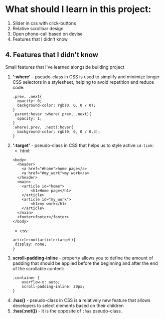 # What should I learn in this project:
1. Slider in css with click-buttons
2. Relative scrollbar design
3. Open phone-call based on devise
4. Features that I didn't know

## 4. Features that I didn't know
Small features that I've learned alongside building project
  1. **':where'** - pseudo-class in CSS is used to simplify and minimize longer CSS selectors in a stylesheet, helping to avoid repetition and reduce code:
      ```
      .prev, .next{
        opacity: 0;
        background-color: rgb(0, 0, 0 / 0);
      }
      .parent:hover :where(.prev, .next){
        opacity: 1;
      }
      :where(.prev, .next):hover{
        background-color: rgb(0, 0, 0 / 0.3);
      }
      ```
  2. **':target'** - pseudo-class in CSS that helps us to style active ``id-link``: <br>
     - html:
      ~~~
      <body>
        <header>
          <a href="#home">home page</a>
          <a href="#my_work">my work</a>
        </header>
        <main>
          <article id="home">
              <h1>Home page</h1>
          </article>
          <article id="my_work">
              <h1>my work</h1>
          </article>
        </main>
        <footer>footer</footer>
      </body>
      ~~~
      - css:
      ~~~
      article:not(article:target){
       display: none;
      }
      ~~~
  3. **scroll-padding-inline** -  property allows you to define the amount of padding that should be applied before the beginning and after the end of the scrollable content:
      ~~~
      .container {
          overflow-x: auto;
          scroll-padding-inline: 20px;
      }
      ~~~
  4. **:has()** - pseudo-class in CSS is a relatively new feature that allows developers to select elements based on their children
  5. **:has(:not())** - it is the opposite of ``:has`` pseudo-class.